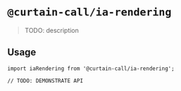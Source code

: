 # `@curtain-call/ia-rendering`

> TODO: description

## Usage

```
import iaRendering from '@curtain-call/ia-rendering';

// TODO: DEMONSTRATE API
```
